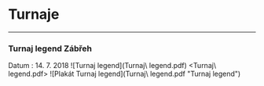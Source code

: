 # Turnaje #

---

### Turnaj legend Zábřeh ###

Datum
: 14\. 7\. 2018
![Turnaj legend](Turnaj\ legend.pdf)
<Turnaj\ legend.pdf>
![Plakát Turnaj legend](Turnaj\ legend.pdf "Turnaj legend")
